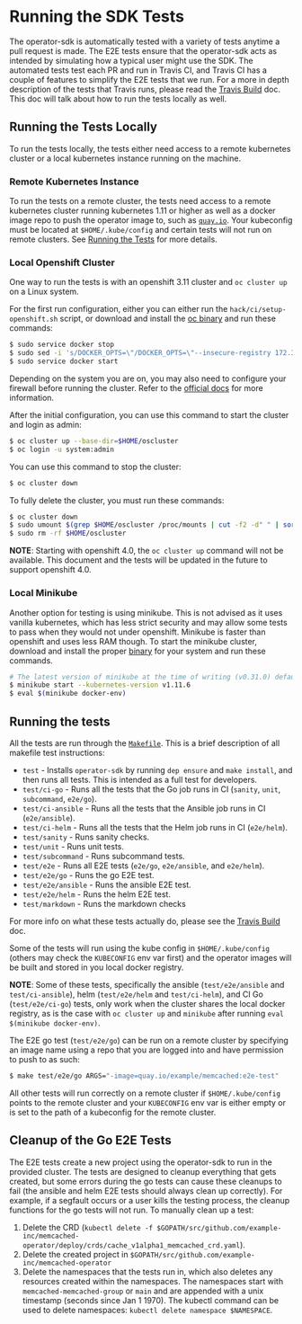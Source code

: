 # Running the SDK Tests

The operator-sdk is automatically tested with a variety of tests anytime
a pull request is made. The E2E tests ensure that the operator-sdk acts as intended by
simulating how a typical user might use the SDK. The automated tests test each PR and run in
Travis CI, and Travis CI has a couple of features to simplify the E2E tests that we run. For
a more in depth description of the tests that Travis runs, please read the [Travis Build][travis] doc.
This doc will talk about how to run the tests locally as well.

## Running the Tests Locally

To run the tests locally, the tests either need access to a remote kubernetes cluster or a
local kubernetes instance running on the machine.

### Remote Kubernetes Instance

To run the tests on a remote cluster, the tests need access to a remote kubernetes cluster
running kubernetes 1.11 or higher as well as a docker image repo to push the operator image to,
such as [`quay.io`][quay]. Your kubeconfig must be located at `$HOME/.kube/config` and certain
tests will not run on remote clusters. See [Running the Tests](#running-the-tests) for more details.

### Local Openshift Cluster

One way to run the tests is with an openshift 3.11 cluster and `oc cluster up` on a Linux system.

For the first run configuration, either you can either run the `hack/ci/setup-openshift.sh` script, or download
and install the [oc binary][oc-binary] and run these commands:

```sh
$ sudo service docker stop
$ sudo sed -i 's/DOCKER_OPTS=\"/DOCKER_OPTS=\"--insecure-registry 172.30.0.0\/16 /' /etc/default/docker
$ sudo service docker start
```

Depending on the system you are on, you may also need to configure your firewall before running the cluster.
Refer to the [official docs][oc-docs] for more information.

After the initial configuration, you can use this command to start the cluster and login as admin:

```sh
$ oc cluster up --base-dir=$HOME/oscluster
$ oc login -u system:admin
```

You can use this command to stop the cluster:

```sh
$ oc cluster down
```

To fully delete the cluster, you must run these commands:

```sh
$ oc cluster down
$ sudo umount $(grep $HOME/oscluster /proc/mounts | cut -f2 -d" " | sort -r)
$ sudo rm -rf $HOME/oscluster
```

**NOTE**: Starting with openshift 4.0, the `oc cluster up` command will not be available. This document
and the tests will be updated in the future to support openshift 4.0.


### Local Minikube

Another option for testing is using minikube. This is not advised as it uses vanilla kubernetes, which has less
strict security and may allow some tests to pass when they would not under openshift. Minikube is faster than
openshift and uses less RAM though. To start the minikube cluster, download and install the proper [binary][minikube-binary]
for your system and run these commands.

```sh
# The latest version of minikube at the time of writing (v0.31.0) defaults to k8s v1.10.0, so we must explicitly specify the latest k8s v1.11
$ minikube start --kubernetes-version v1.11.6
$ eval $(minikube docker-env)
```

## Running the tests

All the tests are run through the [`Makefile`][makefile]. This is a brief description of all makefile test instructions:

- `test` - Installs `operator-sdk` by running `dep ensure` and `make install`, and then runs all tests. This is intended as a full test for developers.
- `test/ci-go` - Runs all the tests that the Go job runs in CI (`sanity`, `unit`, `subcommand`, `e2e/go`).
- `test/ci-ansible` - Runs all the tests that the Ansible job runs in CI (`e2e/ansible`).
- `test/ci-helm` - Runs all the tests that the Helm job runs in CI (`e2e/helm`).
- `test/sanity` - Runs sanity checks.
- `test/unit` - Runs unit tests.
- `test/subcommand` - Runs subcommand tests.
- `test/e2e` - Runs all E2E tests (`e2e/go`, `e2e/ansible`, and `e2e/helm`).
- `test/e2e/go` - Runs the go E2E test.
- `test/e2e/ansible` - Runs the ansible E2E test.
- `test/e2e/helm` - Runs the helm E2E test.
- `test/markdown` - Runs the markdown checks

For more info on what these tests actually do, please see the [Travis Build][travis] doc.

Some of the tests will run using the kube config in `$HOME/.kube/config` (others may check the `KUBECONFIG` env var first)
and the operator images will be built and stored in you local docker registry.

**NOTE**: Some of these tests, specifically the ansible (`test/e2e/ansible` and `test/ci-ansible`), helm
(`test/e2e/helm` and `test/ci-helm`), and CI Go (`test/e2e/ci-go`) tests, only work when the cluster shares the local docker
registry, as is the case with `oc cluster up` and `minikube` after running `eval $(minikube docker-env)`.

The E2E go test (`test/e2e/go`) can be run on a remote cluster by specifying an image name using a repo that you are logged into and
have permission to push to as such:

```sh
$ make test/e2e/go ARGS="-image=quay.io/example/memcached:e2e-test"
```

All other tests will run correctly on a remote cluster if `$HOME/.kube/config` points to the remote cluster and your
`KUBECONFIG` env var is either empty or is set to the path of a kubeconfig for the remote cluster.

## Cleanup of the Go E2E Tests

The E2E tests create a new project using the operator-sdk to run in the provided
cluster. The tests are designed to cleanup everything that gets created, but some errors
during the go tests can cause these cleanups to fail (the ansible and helm E2E tests should
always clean up correctly). For example, if a segfault occurs or a user kills the
testing process, the cleanup functions for the go tests will not run. To manually clean up a test:

1. Delete the CRD (`kubectl delete -f $GOPATH/src/github.com/example-inc/memcached-operator/deploy/crds/cache_v1alpha1_memcached_crd.yaml`).
2. Delete the created project in `$GOPATH/src/github.com/example-inc/memcached-operator`
3. Delete the namespaces that the tests run in, which also deletes any resources created within the namespaces. The namespaces start with `memcached-memcached-group` or `main` and are appended with a unix timestamp (seconds since Jan 1 1970). The kubectl command can be used to delete namespaces: `kubectl delete namespace $NAMESPACE`.

[travis]: ./travis-build.md
[quay]: https://quay.io
[oc-docs]: https://github.com/openshift/origin/blob/v3.11.0/docs/cluster_up_down.md
[oc-binary]: https://github.com/openshift/origin/releases/v3.11.0
[minikube-binary]: https://github.com/kubernetes/minikube/releases
[makefile]: ../../../Makefile
